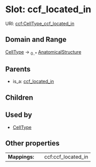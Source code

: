 
# Slot: ccf_located_in




URI: [ccf:CellType_ccf_located_in](http://purl.org/ccf/CellType_ccf_located_in)


## Domain and Range

[CellType](CellType.md) &#8594;  <sub>0..\*</sub> [AnatomicalStructure](AnatomicalStructure.md)

## Parents

 *  is_a: [ccf_located_in](ccf_located_in.md)

## Children


## Used by

 * [CellType](CellType.md)

## Other properties

|  |  |  |
| --- | --- | --- |
| **Mappings:** | | ccf:ccf_located_in |

